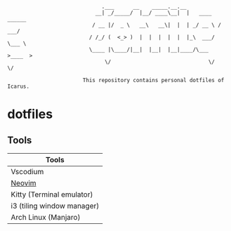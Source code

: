 ```
                              .___      __    _____.__.__
                            __| _/_____/  |__/ ____\__|  |   ____   ______
                           / __ |/  _ \   __\   __\|  |  | _/ __ \ /  ___/
                          / /_/ (  <_> )  |  |  |  |  |  |_\  ___/ \___ \
                          \____ |\____/|__|  |__|  |__|____/\___  >____  >
                               \/                               \/     \/

                        This repository contains personal dotfiles of Icarus.
```

# dotfiles

## Tools

| Tools                      |
| -------------------------- |
| Vscodium                   |
| [Neovim][]                 |
| Kitty (Terminal emulator)  |
| i3 (tiling window manager) |
| Arch Linux (Manjaro)       |

[Neovim]: https://github.com/HicaroD/nvim-cfg-lua
